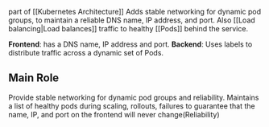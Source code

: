 part of [[Kubernetes Architecture]]
Adds stable networking for dynamic pod groups, to maintain a reliable DNS name, IP address, and port. Also [[Load balancing|Load balances]] traffic to healthy [[Pods]] behind the service.

**Frontend**: has a DNS name, IP address and port. **Backend**: Uses labels to distribute traffic across a dynamic set of Pods.

## Main Role
Provide stable networking for dynamic pod groups and reliability. Maintains a list of healthy pods during scaling, rollouts, failures to guarantee that the name, IP, and port on the frontend will never change(Reliability)